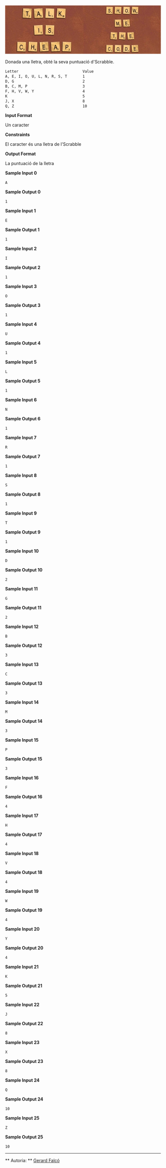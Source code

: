 ![image](1571218848-eddd5026fa-captionit9103701852B81.jpg)

Donada una lletra, obté la seva puntuació d'Scrabble.

    Letter                             Value
    A, E, I, O, U, L, N, R, S, T       1
    D, G                               2
    B, C, M, P                         3
    F, H, V, W, Y                      4
    K                                  5
    J, X                               8
    Q, Z                               10

**Input Format**

Un caracter

**Constraints**

El caracter és una lletra de l'Scrabble

**Output Format**

La puntuació de la lletra

**Sample Input 0**

``` 
A
```

**Sample Output 0**

``` 
1
```

**Sample Input 1**

``` 
E
```

**Sample Output 1**

``` 
1
```

**Sample Input 2**

``` 
I
```

**Sample Output 2**

``` 
1
```

**Sample Input 3**

``` 
O
```

**Sample Output 3**

``` 
1
```

**Sample Input 4**

``` 
U
```

**Sample Output 4**

``` 
1
```

**Sample Input 5**

``` 
L
```

**Sample Output 5**

``` 
1
```

**Sample Input 6**

``` 
N
```

**Sample Output 6**

``` 
1
```

**Sample Input 7**

``` 
R
```

**Sample Output 7**

``` 
1
```

**Sample Input 8**

``` 
S
```

**Sample Output 8**

``` 
1
```

**Sample Input 9**

``` 
T
```

**Sample Output 9**

``` 
1
```

**Sample Input 10**

``` 
D
```

**Sample Output 10**

``` 
2
```

**Sample Input 11**

``` 
G
```

**Sample Output 11**

``` 
2
```

**Sample Input 12**

``` 
B
```

**Sample Output 12**

``` 
3
```

**Sample Input 13**

``` 
C
```

**Sample Output 13**

``` 
3
```

**Sample Input 14**

``` 
M
```

**Sample Output 14**

``` 
3
```

**Sample Input 15**

``` 
P
```

**Sample Output 15**

``` 
3
```

**Sample Input 16**

``` 
F
```

**Sample Output 16**

``` 
4
```

**Sample Input 17**

``` 
H
```

**Sample Output 17**

``` 
4
```

**Sample Input 18**

``` 
V
```

**Sample Output 18**

``` 
4
```

**Sample Input 19**

``` 
W
```

**Sample Output 19**

``` 
4
```

**Sample Input 20**

``` 
Y
```

**Sample Output 20**

``` 
4
```

**Sample Input 21**

``` 
K
```

**Sample Output 21**

``` 
5
```

**Sample Input 22**

``` 
J
```

**Sample Output 22**

``` 
8
```

**Sample Input 23**

``` 
X
```

**Sample Output 23**

``` 
8
```

**Sample Input 24**

``` 
Q
```

**Sample Output 24**

``` 
10
```

**Sample Input 25**

``` 
Z
```

**Sample Output 25**

``` 
10
```

----------

** Autoria: **
[Gerard Falcó](https://github.com/gerardfp)

